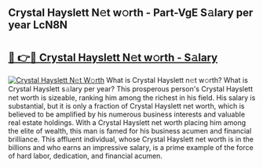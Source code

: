 ## Crystal Hayslett N𝚎t w𝚘rth - Part-VgE S𝚊lary per year LcN8N

# <h2><a href="http://gc1ib9q.nevu.top/?p=Crystal+Hayslett">🔗 👉🔴 Crystal Hayslett N𝚎t w𝚘rth - S𝚊lary</a></h2>

[![Crystal Hayslett N𝚎t W𝚘rth](https://i.imgur.com/Oavwk0R.jpeg)](http://gc1ib9q.nevu.top/?p=Crystal+Hayslett)
What is Crystal Hayslett n𝚎t w𝚘rth? What is Crystal Hayslett s𝚊lary per year?
This prosperous person's Crystal Hayslett net worth is sizeable, ranking him among the richest in his field. His salary is substantial, but it is only a fraction of Crystal Hayslett net worth, which is believed to be amplified by his numerous business interests and valuable real estate holdings. With a Crystal Hayslett net worth placing him among the elite of wealth, this man is famed for his business acumen and financial brilliance. This affluent individual, whose Crystal Hayslett net worth is in the billions and who earns an impressive salary, is a prime example of the force of hard labor, dedication, and financial acumen.
